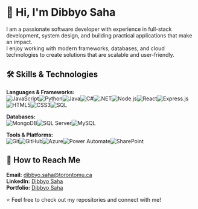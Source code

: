 # 👋 Hi, I'm Dibbyo Saha

I am a passionate software developer with experience in full-stack development, system design, and building practical applications that make an impact.  
I enjoy working with modern frameworks, databases, and cloud technologies to create solutions that are scalable and user-friendly.  

## 🛠️ Skills & Technologies  

**Languages & Frameworks:**  
![JavaScript](https://img.shields.io/badge/JavaScript-F7DF1E?logo=javascript&logoColor=black)![Python](https://img.shields.io/badge/Python-3776AB?logo=python&logoColor=white)![Java](https://img.shields.io/badge/Java-007396?logo=java&logoColor=white)![C#](https://img.shields.io/badge/C%23-239120?logo=c-sharp&logoColor=white)![.NET](https://img.shields.io/badge/.NET-512BD4?logo=dotnet&logoColor=white)![Node.js](https://img.shields.io/badge/Node.js-339933?logo=node.js&logoColor=white)![React](https://img.shields.io/badge/React-20232A?logo=react&logoColor=61DAFB)![Express.js](https://img.shields.io/badge/Express.js-000000?logo=express&logoColor=white)![HTML5](https://img.shields.io/badge/HTML5-E34F26?logo=html5&logoColor=white)![CSS3](https://img.shields.io/badge/CSS3-1572B6?logo=css3&logoColor=white)![SQL](https://img.shields.io/badge/SQL-4479A1?logo=database&logoColor=white)  

**Databases:**  
![MongoDB](https://img.shields.io/badge/MongoDB-47A248?logo=mongodb&logoColor=white)![SQL Server](https://img.shields.io/badge/SQL%20Server-CC2927?logo=microsoftsqlserver&logoColor=white)![MySQL](https://img.shields.io/badge/MySQL-4479A1?logo=mysql&logoColor=white)  

**Tools & Platforms:**  
![Git](https://img.shields.io/badge/Git-F05032?logo=git&logoColor=white)![GitHub](https://img.shields.io/badge/GitHub-181717?logo=github&logoColor=white)![Azure](https://img.shields.io/badge/Azure-0078D4?logo=microsoftazure&logoColor=white)![Power Automate](https://img.shields.io/badge/Power%20Automate-0066FF?logo=powerautomate&logoColor=white)![SharePoint](https://img.shields.io/badge/SharePoint-0078D4?logo=microsoftsharepoint&logoColor=white)  

## 📮 How to Reach Me  

**Email:** [dibbyo.saha@torontomu.ca](mailto:dibbyo.saha@torontomu.ca)  
**LinkedIn:** [Dibbyo Saha](https://www.linkedin.com/in/dibbyosaha)  
**Portfolio:** [Dibbyo Saha](https://https://dibbyosaha.github.io/)  

⭐️ Feel free to check out my repositories and connect with me!
